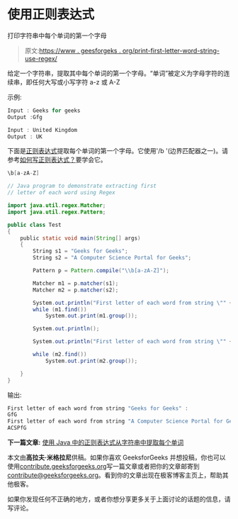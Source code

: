 # 使用正则表达式

打印字符串中每个单词的第一个字母

> 原文:[https://www . geesforgeks . org/print-first-letter-word-string-use-regex/](https://www.geeksforgeeks.org/print-first-letter-word-string-using-regex/)

给定一个字符串，提取其中每个单词的第一个字母。“单词”被定义为字母字符的连续串，即任何大写或小写字符 a-z 或 A-Z

示例:

```java
Input : Geeks for geeks
Output :Gfg

Input : United Kingdom
Output : UK

```

下面是[正则表达式](https://www.geeksforgeeks.org/regular-expressions-in-java/)提取每个单词的第一个字母。它使用'/b '(边界匹配器之一)。请参考[如何写正则表达式？](https://www.geeksforgeeks.org/write-regular-expressions/)要学会它。

```java
\b[a-zA-Z]

```

```java
// Java program to demonstrate extracting first
// letter of each word using Regex

import java.util.regex.Matcher;
import java.util.regex.Pattern;

public class Test 
{
    public static void main(String[] args) 
    {
        String s1 = "Geeks for Geeks";
        String s2 = "A Computer Science Portal for Geeks";

        Pattern p = Pattern.compile("\\b[a-zA-Z]");

        Matcher m1 = p.matcher(s1);
        Matcher m2 = p.matcher(s2);

        System.out.println("First letter of each word from string \"" + s1 + "\" : ");
        while (m1.find())
            System.out.print(m1.group());

        System.out.println();

        System.out.println("First letter of each word from string \"" + s2 + "\" : ");

        while (m2.find()) 
            System.out.print(m2.group());

    }
}
```

输出:

```java
First letter of each word from string "Geeks for Geeks" : 
GfG
First letter of each word from string "A Computer Science Portal for Geeks" : 
ACSPfG

```

**下一篇文章:** [使用 Java 中的正则表达式从字符串中提取每个单词](https://www.geeksforgeeks.org/extracting-word-string-java/)

本文由**高拉夫·米格拉尼**供稿。如果你喜欢 GeeksforGeeks 并想投稿，你也可以使用[contribute.geeksforgeeks.org](http://www.contribute.geeksforgeeks.org)写一篇文章或者把你的文章邮寄到 contribute@geeksforgeeks.org。看到你的文章出现在极客博客主页上，帮助其他极客。

如果你发现任何不正确的地方，或者你想分享更多关于上面讨论的话题的信息，请写评论。